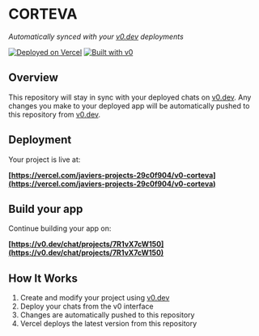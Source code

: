 # CORTEVA

*Automatically synced with your [v0.dev](https://v0.dev) deployments*

[![Deployed on Vercel](https://img.shields.io/badge/Deployed%20on-Vercel-black?style=for-the-badge&logo=vercel)](https://vercel.com/javiers-projects-29c0f904/v0-corteva)
[![Built with v0](https://img.shields.io/badge/Built%20with-v0.dev-black?style=for-the-badge)](https://v0.dev/chat/projects/7R1vX7cW150)

## Overview

This repository will stay in sync with your deployed chats on [v0.dev](https://v0.dev).
Any changes you make to your deployed app will be automatically pushed to this repository from [v0.dev](https://v0.dev).

## Deployment

Your project is live at:

**[https://vercel.com/javiers-projects-29c0f904/v0-corteva](https://vercel.com/javiers-projects-29c0f904/v0-corteva)**

## Build your app

Continue building your app on:

**[https://v0.dev/chat/projects/7R1vX7cW150](https://v0.dev/chat/projects/7R1vX7cW150)**

## How It Works

1. Create and modify your project using [v0.dev](https://v0.dev)
2. Deploy your chats from the v0 interface
3. Changes are automatically pushed to this repository
4. Vercel deploys the latest version from this repository
